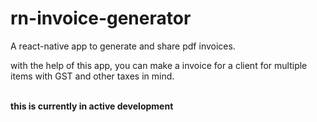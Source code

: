 # rn-invoice-generator
A react-native app to generate and share pdf invoices.

with the help of this app, you can make a invoice for a client for multiple items with GST and other taxes in mind.

<br>
<strong>this is currently in active development</strong>
